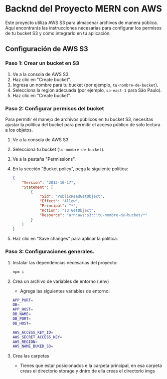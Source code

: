 # Backnd del Proyecto MERN con AWS

Este proyecto utiliza AWS S3 para almacenar archivos de manera pública. Aquí encontrarás las instrucciones necesarias para configurar los permisos de tu bucket S3 y cómo integrarlo en tu aplicación.

## Configuración de AWS S3

### Paso 1: Crear un bucket en S3

1. Ve a la consola de AWS S3.
2. Haz clic en "Create bucket".
3. Ingresa un nombre para tu bucket (por ejemplo, `tu-nombre-de-bucket`).
4. Selecciona la región adecuada (por ejemplo, `sa-east-1` para São Paulo).
5. Haz clic en "Create bucket".

### Paso 2: Configurar permisos del bucket

Para permitir el manejo de archivos públicos en tu bucket S3, necesitas ajustar la política del bucket para permitir el acceso público de solo lectura a los objetos.

1. Ve a la consola de AWS S3.
2. Selecciona tu bucket (`tu-nombre-de-bucket`).
3. Ve a la pestaña "Permissions".
4. En la sección "Bucket policy", pega la siguiente política:

    ```json
    {
        "Version": "2012-10-17",
        "Statement": [
            {
                "Sid": "PublicReadGetObject",
                "Effect": "Allow",
                "Principal": "*",
                "Action": "s3:GetObject",
                "Resource": "arn:aws:s3:::tu-nombre-de-bucket/*"
            }
        ]
    }
    ```

5. Haz clic en "Save changes" para aplicar la política.

### Paso 3: Configuraciones generales.

1. Instalar las dependencias necesarias del proyecto:

    ```bash
    npm i
    ```

2. Crea un archivo de variables de entorno (.env)
    - Agrega las siguientes variables de entorno:
    ```bash
    APP_PORT=
    DB=
    APP_HOST=
    DB_NAME=
    DB_PORT=
    DB_HOST=

    AWS_ACCESS_KEY_ID=
    AWS_SECRET_ACCESS_KEY=
    AWS_REGION=
    AWS_NAME_BUKED_S3=
    ```


2. Crea las carpetas
    - Tienes que estar posicionados e la carpeta principal, en esa carpeta creas el directorio storage y dntro de ella creas el directorio imgs